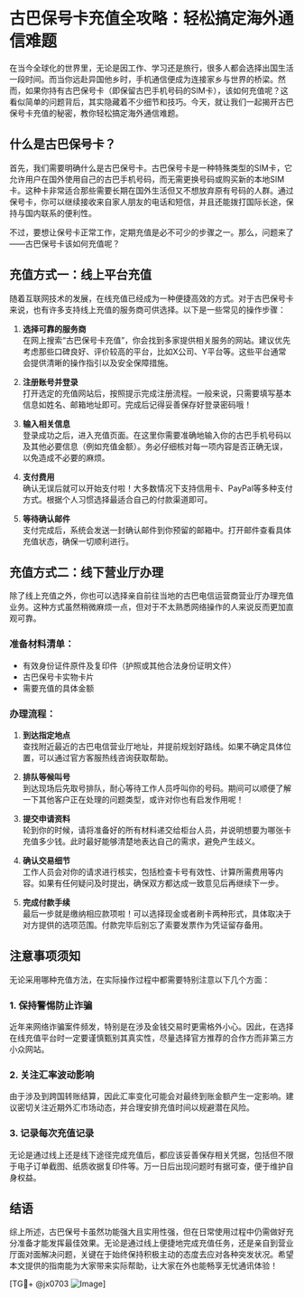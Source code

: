 # 古巴保号卡充值全攻略：轻松搞定海外通信难题

在当今全球化的世界里，无论是因工作、学习还是旅行，很多人都会选择出国生活一段时间。而当你远赴异国他乡时，手机通信便成为连接家乡与世界的桥梁。然而，如果你持有古巴保号卡（即保留古巴手机号码的SIM卡），该如何充值呢？这看似简单的问题背后，其实隐藏着不少细节和技巧。今天，就让我们一起揭开古巴保号卡充值的秘密，教你轻松搞定海外通信难题。

## 什么是古巴保号卡？

首先，我们需要明确什么是古巴保号卡。古巴保号卡是一种特殊类型的SIM卡，它允许用户在国外使用自己的古巴手机号码，而无需更换号码或购买新的本地SIM卡。这种卡非常适合那些需要长期在国外生活但又不想放弃原有号码的人群。通过保号卡，你可以继续接收来自家人朋友的电话和短信，并且还能拨打国际长途，保持与国内联系的便利性。

不过，要想让保号卡正常工作，定期充值是必不可少的步骤之一。那么，问题来了——古巴保号卡该如何充值呢？

## 充值方式一：线上平台充值

随着互联网技术的发展，在线充值已经成为一种便捷高效的方式。对于古巴保号卡来说，也有许多支持线上充值的服务商可供选择。以下是一些常见的操作步骤：

1. **选择可靠的服务商**  
   在网上搜索“古巴保号卡充值”，你会找到多家提供相关服务的网站。建议优先考虑那些口碑良好、评价较高的平台，比如X公司、Y平台等。这些平台通常会提供清晰的操作指引以及安全保障措施。

2. **注册账号并登录**  
   打开选定的充值网站后，按照提示完成注册流程。一般来说，只需要填写基本信息如姓名、邮箱地址即可。完成后记得妥善保存好登录密码哦！

3. **输入相关信息**  
   登录成功之后，进入充值页面。在这里你需要准确地输入你的古巴手机号码以及其他必要信息（例如充值金额）。务必仔细核对每一项内容是否正确无误，以免造成不必要的麻烦。

4. **支付费用**  
   确认无误后就可以开始支付啦！大多数情况下支持信用卡、PayPal等多种支付方式。根据个人习惯选择最适合自己的付款渠道即可。

5. **等待确认邮件**  
   支付完成后，系统会发送一封确认邮件到你预留的邮箱中。打开邮件查看具体充值状态，确保一切顺利进行。

## 充值方式二：线下营业厅办理

除了线上充值之外，你也可以选择亲自前往当地的古巴电信运营商营业厅办理充值业务。这种方式虽然稍微麻烦一点，但对于不太熟悉网络操作的人来说反而更加直观可靠。

### 准备材料清单：
- 有效身份证件原件及复印件（护照或其他合法身份证明文件）
- 古巴保号卡实物卡片
- 需要充值的具体金额

### 办理流程：
1. **到达指定地点**  
   查找附近最近的古巴电信营业厅地址，并提前规划好路线。如果不确定具体位置，可以通过官方客服热线咨询获取帮助。

2. **排队等候叫号**  
   到达现场后先取号排队，耐心等待工作人员呼叫你的号码。期间可以顺便了解一下其他客户正在处理的问题类型，或许对你也有启发作用呢！

3. **提交申请资料**  
   轮到你的时候，请将准备好的所有材料递交给柜台人员，并说明想要为哪张卡充值多少钱。此时最好能够清楚地表达自己的需求，避免产生歧义。

4. **确认交易细节**  
   工作人员会对你的请求进行核实，包括检查卡号有效性、计算所需费用等内容。如果有任何疑问及时提出，确保双方都达成一致意见后再继续下一步。

5. **完成付款手续**  
   最后一步就是缴纳相应款项啦！可以选择现金或者刷卡两种形式，具体取决于对方提供的选项范围。付款完毕后别忘了索要发票作为凭证留存备用。

## 注意事项须知

无论采用哪种充值方法，在实际操作过程中都需要特别注意以下几个方面：

### 1. 保持警惕防止诈骗
近年来网络诈骗案件频发，特别是在涉及金钱交易时更需格外小心。因此，在选择在线充值平台时一定要谨慎甄别其真实性，尽量选择官方推荐的合作方而非第三方小众网站。

### 2. 关注汇率波动影响
由于涉及到跨国转账结算，因此汇率变化可能会对最终到账金额产生一定影响。建议密切关注近期外汇市场动态，并合理安排充值时间以规避潜在风险。

### 3. 记录每次充值记录
无论是通过线上还是线下途径完成充值后，都应该妥善保存相关凭据，包括但不限于电子订单截图、纸质收据复印件等。万一日后出现问题时有据可查，便于维护自身权益。

## 结语

综上所述，古巴保号卡虽然功能强大且实用性强，但在日常使用过程中仍需做好充分准备才能发挥最佳效果。无论是通过线上便捷地完成充值任务，还是亲自到营业厅面对面解决问题，关键在于始终保持积极主动的态度去应对各种突发状况。希望本文提供的指南能为大家带来实际帮助，让大家在外也能畅享无忧通讯体验！

[TG💪+ @jx0703 ![Image](https://github.com/user-attachments/assets/dbca1d08-cadb-493c-b0ec-ad6f7a83f270)]